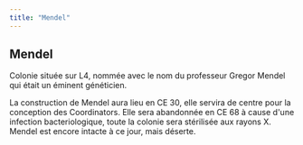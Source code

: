 ```yaml
---
title: "Mendel"
---
```


Mendel
------

Colonie située sur L4, nommée avec le nom du professeur Gregor Mendel qui était un éminent généticien.


La construction de Mendel aura lieu en CE 30, elle servira de centre pour la conception des Coordinators. Elle sera abandonnée en CE 68 à cause d'une infection bacteriologique, toute la colonie sera stérilisée aux rayons X. Mendel est encore intacte à ce jour, mais déserte.

